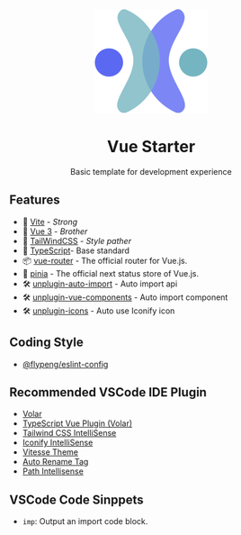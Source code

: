 <div align='center'>
<img src="./public/favicon.svg" />
<h1>Vue Starter</h1>
<p>Basic template for development experience</p>
</div>

## Features

- 💪 [Vite](https://github.com/vitejs/vite) - <em>Strong</em> 
- 💖 [Vue 3](https://github.com/vuejs/vue-next) - <em>Brother</em>
- 🤗 [TailWindCSS](https://github.com/tailwindlabs/tailwindcss) - <em>Style pather</em>
- 🎉 [TypeScript](https://www.typescriptlang.org/)- Base standard
- 📦 [vue-router](https://github.com/vuejs/router) - The official router for Vue.js.
- 🍍 [pinia](https://github.com/vuejs/pinia) - The official next status store of Vue.js.
- 🛠 [unplugin-auto-import](https://github.com/antfu/unplugin-auto-import) - Auto import api
- 🛠 [unplugin-vue-components](https://github.com/antfu/unplugin-vue-components) - Auto import component
- 🛠 [unplugin-icons](https://github.com/antfu/unplugin-icons) - Auto use Iconify icon

## Coding Style 

- [@flypeng/eslint-config](https://github.com/flingyp/eslint-config)

## Recommended VSCode IDE Plugin

- [Volar](https://marketplace.visualstudio.com/items?itemName=Vue.volar)
- [TypeScript Vue Plugin (Volar)](https://marketplace.visualstudio.com/items?itemName=Vue.vscode-typescript-vue-plugin)
- [Tailwind CSS IntelliSense](https://marketplace.visualstudio.com/items?itemName=bradlc.vscode-tailwindcss)
- [Iconify IntelliSense](https://marketplace.visualstudio.com/items?itemName=antfu.iconify)
- [Vitesse Theme](https://marketplace.visualstudio.com/items?itemName=antfu.theme-vitesse)
- [Auto Rename Tag](https://marketplace.visualstudio.com/items?itemName=formulahendry.auto-rename-tag)
- [Path Intellisense](https://marketplace.visualstudio.com/items?itemName=christian-kohler.path-intellisense)

## VSCode Code Sinppets

- `imp`: Output an import code block.
